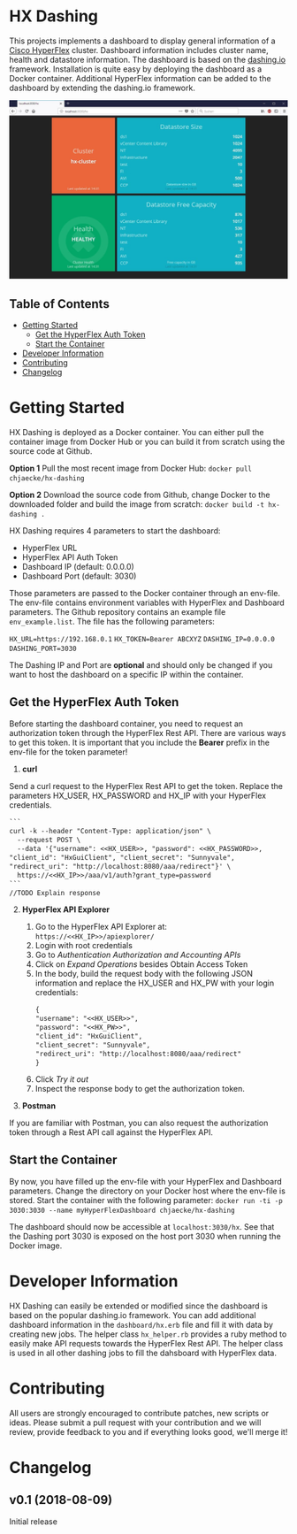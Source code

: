 HX Dashing
===========

This projects implements a dashboard to display general information of a [Cisco HyperFlex](https://www.cisco.com/c/en/us/products/hyperconverged-infrastructure/index.html) cluster. Dashboard information includes cluster name, health and datastore information. The dashboard is based on the [dashing.io](http://dashing.io) framework. Installation is quite easy by deploying the dashboard as a Docker container. Additional HyperFlex information can be added to the dashboard by extending the dashing.io framework.


![Screenshot](https://github.com/chjaecke/hx_dashing/blob/master/screenshot.JPG)


## Table of Contents
  
  * [Getting Started](#getting-started)
    * [Get the HyperFlex Auth Token](#get-the-hyperflex-auth-token)
    * [Start the Container](#start-the-container)
  * [Developer Information](#developer-information)
  * [Contributing](#contributing)
  * [Changelog](#changelog)

# Getting Started
HX Dashing is deployed as a Docker container. You can either pull the container image from Docker Hub or you can build it from scratch using the source code at Github.

**Option 1** 
Pull the most recent image from Docker Hub: 
`docker pull chjaecke/hx-dashing`

**Option 2**
Download the source code from Github, change Docker to the downloaded folder and build the image from scratch:
`docker build -t hx-dashing .`

HX Dashing requires 4 parameters to start the dashboard:
* HyperFlex URL
* HyperFlex API Auth Token
* Dashboard IP (default: 0.0.0.0)
* Dashboard Port (default: 3030)

Those parameters are passed to the Docker container through an env-file. The env-file contains environment variables with HyperFlex and Dashboard parameters. The Github repository contains an example file `env_example.list`. The file has the following parameters:

`HX_URL=https://192.168.0.1`
`HX_TOKEN=Bearer ABCXYZ`
`DASHING_IP=0.0.0.0`
`DASHING_PORT=3030`

The Dashing IP and Port are **optional** and should only be changed if you want to host the dashboard on a specific IP within the container.

## Get the HyperFlex Auth Token
Before starting the dashboard container, you need to request an authorization token through the HyperFlex Rest API. There are various ways to get this token. It is important that you include the **Bearer** prefix in the env-file for the token parameter!

1. **curl**

Send a curl request to the HyperFlex Rest API to get the token. Replace the parameters HX_USER, HX_PASSWORD and HX_IP with your HyperFlex credentials.

    ```
    curl -k --header "Content-Type: application/json" \
      --request POST \
      --data '{"username": <<HX_USER>>, "password": <<HX_PASSWORD>>, "client_id": "HxGuiClient", "client_secret": "Sunnyvale", "redirect_uri": "http://localhost:8080/aaa/redirect"}' \
      https://<<HX_IP>>/aaa/v1/auth?grant_type=password
    ```
    //TODO Explain response

2. **HyperFlex API Explorer**

    1. Go to the HyperFlex API Explorer at: `https://<<HX_IP>>/apiexplorer/`
    2. Login with root credentials
    3. Go to *Authentication Authorization and Accounting APIs*
    4. Click on *Expand Operations* besides Obtain Access Token
    5. In the body, build the request body with the following JSON information and replace the HX_USER and HX_PW with your login credentials:
         ```
        {
        "username": "<<HX_USER>>",
        "password": "<<HX_PW>>",
        "client_id": "HxGuiClient",
        "client_secret": "Sunnyvale",
        "redirect_uri": "http://localhost:8080/aaa/redirect"
        }
        ```
    6. Click *Try it out*
    7. Inspect the response body to get the authorization token.
    
3. **Postman**

If you are familiar with Postman, you can also request the authorization token through a Rest API call against the HyperFlex API.

## Start the Container
By now, you have filled up the env-file with your HyperFlex and Dashboard parameters. Change the directory on your Docker host where the env-file is stored.
Start the container with the following parameter:
`docker run -ti -p 3030:3030 --name myHyperFlexDashboard chjaecke/hx-dashing`

The dashboard should now be accessible at `localhost:3030/hx`. 
See that the Dashing port 3030 is exposed on the host port 3030 when running the Docker image. 

# Developer Information
HX Dashing can easily be extended or modified since the dashboard is based on the popular dashing.io framework. You can add additional dashboard information in the `dashboard/hx.erb` file and fill it with data by creating new jobs. The helper class `hx_helper.rb` provides a ruby method to easily make API requests towards the HyperFlex Rest API. The helper class is used in all other dashing jobs to fill the dahsboard with HyperFlex data.

# Contributing
All users are strongly encouraged to contribute patches, new scripts or ideas.
Please submit a pull request with your contribution and we will review, provide
feedback to you and if everything looks good, we'll merge it!

# Changelog
## v0.1 (2018-08-09)
Initial release
